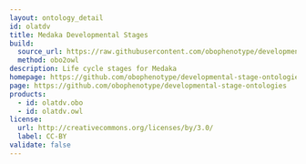 ```yaml
---
layout: ontology_detail
id: olatdv
title: Medaka Developmental Stages
build:
  source_url: https://raw.githubusercontent.com/obophenotype/developmental-stage-ontologies/master/src/olatdv/olatdv.obo
  method: obo2owl
description: Life cycle stages for Medaka
homepage: https://github.com/obophenotype/developmental-stage-ontologies/wiki/OlatDv
page: https://github.com/obophenotype/developmental-stage-ontologies
products:
  - id: olatdv.obo
  - id: olatdv.owl
license:
  url: http://creativecommons.org/licenses/by/3.0/
  label: CC-BY
validate: false
---
```







